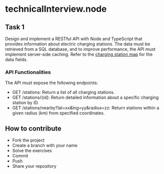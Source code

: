 # technicalInterview.node

## Task 1
Design and implement a RESTful API with Node and TypeScript that provides information about electric charging stations. The data must be retrieved from a SQL database, and to improve performance, the API must implement server-side caching. Refer to the [charging station map](https://www.enelx.com/de/en/charging-station-map) for the data fields.

### API Functionalities
The API must expose the following endpoints:
* GET /stations: Return a list of all charging stations.
* GET /stations/{id}: Return detailed information about a specific charging station by ID.
* GET /stations/nearby?lat=xx&lng=yy&radius=zz: Return stations within a given radius (km) from specified coordinates.

## How to contribute
* Fork the project
* Create a branch with your name 
* Solve the exercises
* Commit
* Push
* Share your repository